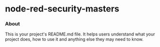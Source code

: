 node-red-security-masters
======================

### About

This is your project's README.md file. It helps users understand what your
project does, how to use it and anything else they may need to know.
